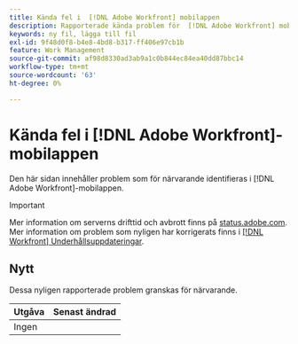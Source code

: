 ```yaml
---
title: Kända fel i  [!DNL Adobe Workfront] mobilappen
description: Rapporterade kända problem för  [!DNL Adobe Workfront] mobilappen
keywords: ny fil, lägga till fil
exl-id: 9f48d0f8-b4e8-4bd8-b317-ff406e97cb1b
feature: Work Management
source-git-commit: af98d8330ad3ab9a1c0b844ec84ea40dd87bbc14
workflow-type: tm+mt
source-wordcount: '63'
ht-degree: 0%

---
```


# Kända fel i [!DNL Adobe Workfront]-mobilappen

Den här sidan innehåller problem som för närvarande identifieras i [!DNL Adobe Workfront]-mobilappen.

>[!IMPORTANT]
>
>Mer information om serverns drifttid och avbrott finns på [status.adobe.com](https://status.adobe.com). Mer information om problem som nyligen har korrigerats finns i [[!DNL Workfront] Underhållsuppdateringar](../maintenance/current-updates.md).

<!--**There are currently no known issues for [!DNL Workfront Mobile]**-->

## Nytt

Dessa nyligen rapporterade problem granskas för närvarande.

| **Utgåva** | **Senast ändrad** |
| -----------------------------------------------------------------| ----------------- |
| Ingen |  |

<!--
## Current Issues

|Issue  |Last Modified   | 
|---|---|
|Issue text  | YYYY/MM/DD  | 
-->